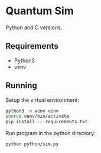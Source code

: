 # Quantum Sim
Python and C versions.

## Requirements
- Python3
- venv

## Running
Setup the virtual environment:
```sh
python3 -m venv venv
source venv/bin/activate
pip install -r requirements.txt
```
Run program in the python directory:
```sh
python python/sim.py
```
